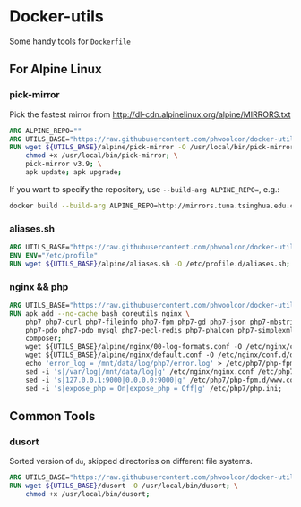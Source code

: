 Docker-utils
==
Some handy tools for `Dockerfile`

For Alpine Linux
--

### pick-mirror

Pick the fastest mirror from http://dl-cdn.alpinelinux.org/alpine/MIRRORS.txt
```dockerfile
ARG ALPINE_REPO=""
ARG UTILS_BASE="https://raw.githubusercontent.com/phwoolcon/docker-utils/master"
RUN wget ${UTILS_BASE}/alpine/pick-mirror -O /usr/local/bin/pick-mirror; \
    chmod +x /usr/local/bin/pick-mirror; \
    pick-mirror v3.9; \
    apk update; apk upgrade;
```
If you want to specify the repository, use `--build-arg ALPINE_REPO=`, e.g.:
```bash
docker build --build-arg ALPINE_REPO=http://mirrors.tuna.tsinghua.edu.cn/alpine/ .
```

### aliases.sh

```dockerfile
ARG UTILS_BASE="https://raw.githubusercontent.com/phwoolcon/docker-utils/master"
ENV ENV="/etc/profile"
RUN wget ${UTILS_BASE}/alpine/aliases.sh -O /etc/profile.d/aliases.sh;
```

### nginx && php
```dockerfile
ARG UTILS_BASE="https://raw.githubusercontent.com/phwoolcon/docker-utils/master"
RUN apk add --no-cache bash coreutils nginx \
    php7 php7-curl php7-fileinfo php7-fpm php7-gd php7-json php7-mbstring php7-opcache php7-openssl \
    php7-pdo php7-pdo_mysql php7-pecl-redis php7-phalcon php7-simplexml php7-sodium php7-tokenizer php7-xml php7-zip \
    composer;
    wget ${UTILS_BASE}/alpine/nginx/00-log-formats.conf -O /etc/nginx/conf.d/00-log-formats.conf; \
    wget ${UTILS_BASE}/alpine/nginx/default.conf -O /etc/nginx/conf.d/default.conf; \
    echo 'error_log = /mnt/data/log/php7/error.log' > /etc/php7/php-fpm.d/00-log.conf; \
    sed -i 's|/var/log|/mnt/data/log|g' /etc/nginx/nginx.conf /etc/php7/php-fpm.d/www.conf; \
    sed -i 's|127.0.0.1:9000|0.0.0.0:9000|g' /etc/php7/php-fpm.d/www.conf; \
    sed -i 's|expose_php = On|expose_php = Off|g' /etc/php7/php.ini;
```

Common Tools
--

### dusort
Sorted version of `du`, skipped directories on different file systems.

```dockerfile
ARG UTILS_BASE="https://raw.githubusercontent.com/phwoolcon/docker-utils/master"
RUN wget ${UTILS_BASE}/dusort -O /usr/local/bin/dusort; \
    chmod +x /usr/local/bin/dusort;
```
